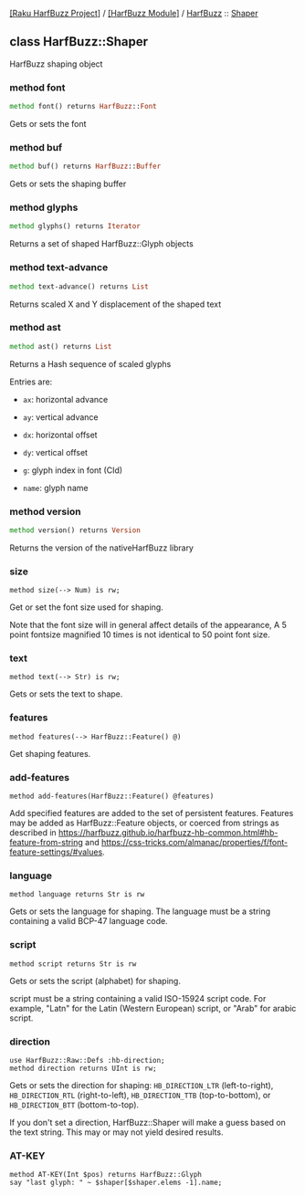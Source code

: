 [[Raku HarfBuzz Project]](https://harfbuzz-raku.github.io)
 / [[HarfBuzz Module]](https://harfbuzz-raku.github.io/HarfBuzz-raku)
 / [HarfBuzz](https://harfbuzz-raku.github.io/HarfBuzz-raku/HarfBuzz)
 :: [Shaper](https://harfbuzz-raku.github.io/HarfBuzz-raku/HarfBuzz/Shaper)

class HarfBuzz::Shaper
----------------------

HarfBuzz shaping object

### method font

```raku
method font() returns HarfBuzz::Font
```

Gets or sets the font

### method buf

```raku
method buf() returns HarfBuzz::Buffer
```

Gets or sets the shaping buffer

### method glyphs

```raku
method glyphs() returns Iterator
```

Returns a set of shaped HarfBuzz::Glyph objects

### method text-advance

```raku
method text-advance() returns List
```

Returns scaled X and Y displacement of the shaped text

### method ast

```raku
method ast() returns List
```

Returns a Hash sequence of scaled glyphs

Entries are:

  * `ax`: horizontal advance

  * `ay`: vertical advance

  * `dx`: horizontal offset

  * `dy`: vertical offset

  * `g`: glyph index in font (CId)

  * `name`: glyph name

### method version

```raku
method version() returns Version
```

Returns the version of the nativeHarfBuzz library

### size

    method size(--> Num) is rw;

Get or set the font size used for shaping.

Note that the font size will in general affect details of the appearance, A 5 point fontsize magnified 10 times is not identical to 50 point font size.

### text

    method text(--> Str) is rw;

Gets or sets the text to shape.

### features

    method features(--> HarfBuzz::Feature() @)

Get shaping features. 

### add-features

    method add-features(HarfBuzz::Feature() @features)

Add specified features are added to the set of persistent features. Features may be added as HarfBuzz::Feature objects, or coerced from strings as described in https://harfbuzz.github.io/harfbuzz-hb-common.html#hb-feature-from-string and https://css-tricks.com/almanac/properties/f/font-feature-settings/#values.

### language

    method language returns Str is rw

Gets or sets the language for shaping. The language must be a string containing a valid BCP-47 language code.

### script

    method script returns Str is rw

Gets or sets the script (alphabet) for shaping.

script must be a string containing a valid ISO-15924 script code. For example, "Latn" for the Latin (Western European) script, or "Arab" for arabic script.

### direction

    use HarfBuzz::Raw::Defs :hb-direction;
    method direction returns UInt is rw;

Gets or sets the direction for shaping: `HB_DIRECTION_LTR` (left-to-right), `HB_DIRECTION_RTL` (right-to-left), `HB_DIRECTION_TTB` (top-to-bottom), or `HB_DIRECTION_BTT` (bottom-to-top).

If you don't set a direction, HarfBuzz::Shaper will make a guess based on the text string. This may or may not yield desired results.

### AT-KEY

    method AT-KEY(Int $pos) returns HarfBuzz::Glyph
    say "last glyph: " ~ $shaper[$shaper.elems -1].name;

